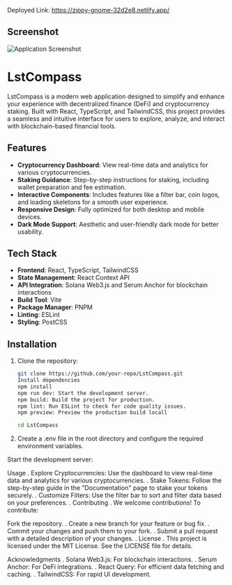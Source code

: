 Deployed Link:
https://zippy-gnome-32d2e8.netlify.app/

## Screenshot

![Application Screenshot](https://github.com/username/repo-name/blob/main/Screenshot%202025-04-06%20110152.png)
# LstCompass

LstCompass is a modern web application designed to simplify and enhance your experience with decentralized finance (DeFi) and cryptocurrency staking. Built with React, TypeScript, and TailwindCSS, this project provides a seamless and intuitive interface for users to explore, analyze, and interact with blockchain-based financial tools.

## Features

- **Cryptocurrency Dashboard**: View real-time data and analytics for various cryptocurrencies.
- **Staking Guidance**: Step-by-step instructions for staking, including wallet preparation and fee estimation.
- **Interactive Components**: Includes features like a filter bar, coin logos, and loading skeletons for a smooth user experience.
- **Responsive Design**: Fully optimized for both desktop and mobile devices.
- **Dark Mode Support**: Aesthetic and user-friendly dark mode for better usability.

## Tech Stack

- **Frontend**: React, TypeScript, TailwindCSS
- **State Management**: React Context API
- **API Integration**: Solana Web3.js and Serum Anchor for blockchain interactions
- **Build Tool**: Vite
- **Package Manager**: PNPM
- **Linting**: ESLint
- **Styling**: PostCSS


## Installation

1. Clone the repository:
   ```bash
   git clone https://github.com/your-repo/LstCompass.git
   Install dependencies
   npm install
   npm run dev: Start the development server.
   npm build: Build the project for production.
   npm lint: Run ESLint to check for code quality issues.
   npm preview: Preview the production build locall
   
   cd LstCompass

3. Create a .env file in the root directory and configure the required environment variables.

Start the development server:


Usage
. Explore Cryptocurrencies: Use the dashboard to view real-time data and analytics for various cryptocurrencies.
. Stake Tokens: Follow the step-by-step guide in the "Documentation" page to stake your tokens securely.
. Customize Filters: Use the filter bar to sort and filter data based on your preferences.
. Contributing
. We welcome contributions! To contribute:

Fork the repository.
. Create a new branch for your feature or bug fix.
. Commit your changes and push them to your fork.
. Submit a pull request with a detailed description of your changes.
. License
. This project is licensed under the MIT License. See the LICENSE file for details.

Acknowledgments
. Solana Web3.js: For blockchain interactions.
. Serum Anchor: For DeFi integrations.
. React Query: For efficient data fetching and caching.
. TailwindCSS: For rapid UI development.
